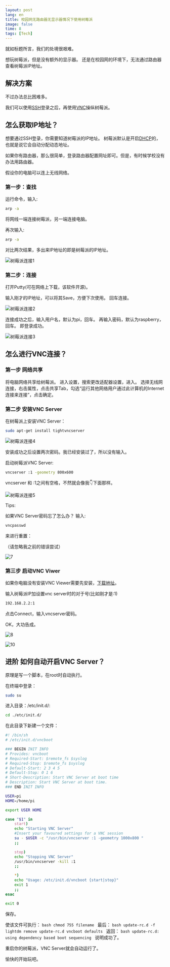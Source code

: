 ```yaml
---
layout: post
lang: en
title: 校园网无路由器无显示器情况下使用树莓派
image: false
time: 8
tags: [Tech]
---
```


就如标题所言，我们的处境很艰难。

想玩树莓派，但是没有额外的显示器。
还是在校园网的环境下，无法通过路由器查看树莓派IP地址。
<!-- more -->


## 解决方案

不过办法总比困难多。

我们可以使用[SSH](https://zh.wikipedia.org/wiki/Secure_Shell)登录之后，再使用[VNC](https://zh.wikipedia.org/wiki/VNC)操纵树莓派。

## 怎么获取IP地址？

想要通过SSH登录，你需要知道树莓派的IP地址。
树莓派默认是开启[DHCP](https://zh.wikipedia.org/wiki/%E5%8A%A8%E6%80%81%E4%B8%BB%E6%9C%BA%E8%AE%BE%E7%BD%AE%E5%8D%8F%E8%AE%AE)的，也就是说它会自动分配动态地址。

如果你有路由器，那么很简单，登录路由器配置网址即可。但是，有时候学校没有办法用路由器。

假设你的电脑可以连上无线网络。



### 第一步：查找
运行命令，输入:

```bash
arp -a
```
将网线一端连接树莓派，另一端连接电脑。

再次输入:

```bash
arp -a
```

对比两次结果，多出来IP地址的即是树莓派的IP地址。
        

![树莓派连接1](/assets/qiniu/2017-06-22-%E6%A0%91%E8%8E%93%E6%B4%BE%E8%BF%9E%E6%8E%A51.jpg)

### 第二步：连接
    
打开Putty(可在网络上下载，该软件开源)。

输入刚才的IP地址，可以将其Save，方便下次使用。
回车连接。

![树莓派连接2](/assets/qiniu/2017-06-22-%E6%A0%91%E8%8E%93%E6%B4%BE%E8%BF%9E%E6%8E%A52.jpg)

连接成功之后，输入用户名，默认为pi，回车。
再输入密码，默认为raspberry，回车。
即登录成功。

![树莓派连接3](/assets/qiniu/2017-06-22-%E6%A0%91%E8%8E%93%E6%B4%BE%E8%BF%9E%E6%8E%A53.jpg)

## 怎么进行VNC连接？

### 第一步 网络共享

将电脑网络共享给树莓派。
进入设置，搜索更改适配器设置，进入。
选择无线网连接，右击属性，点击共享Tab，勾选“运行其他网络用户通过此计算机的Internet连接来连接”，点击确定。

### 第二步 安装VNC Server
在树莓派上安装VNC Server：
```bash
sudo apt-get install tightvncserver
```
![树莓派连接4](/assets/qiniu/2017-06-22-%E6%A0%91%E8%8E%93%E6%B4%BE%E8%BF%9E%E6%8E%A54.jpg)

安装成功之后设置两次密码。我已经安装过了，所以没有输入。

启动树莓派VNC Server:
```bash
vncserver :1 -geometry 800x600
```
vncserver 和 :1之间有空格，不然就会像我👇下面那样。

![树莓派连接5](/assets/qiniu/2017-06-22-%E6%A0%91%E8%8E%93%E6%B4%BE%E8%BF%9E%E6%8E%A55.jpg)

Tips:

如果VNC Server密码忘了怎么办？
输入:
```bash
vncpasswd
```
来进行重置：

（请忽略我之前的错误尝试）

![7](/assets/qiniu/2017-06-22-7.jpg)


### 第三步 启动VNC Viwer

如果你电脑没有安装VNC Viewer需要先安装，[下载地址](www.realvnc.com)。

输入树莓派IP加设置vnc server时的对于号(比如刚才是:1)
```bash
192.168.2.2:1 
```
点击Connect，输入vncserver密码。

OK，大功告成。

![8](/assets/qiniu/2017-06-22-8.jpg)

![10](/assets/qiniu/2017-06-22-10.jpg)


## 进阶 如何自动开启VNC Server？

原理是写一个脚本，在root时自动执行。

在终端中登录：
```bash
sudo su
```

进入目录：/etc/init.d/:
    
```bash
cd ./etc/init.d/
```

在此目录下新建一个文件：

```bash
#! /bin/sh
# /etc/init.d/vncboot

### BEGIN INIT INFO
# Provides: vncboot
# Required-Start: $remote_fs $syslog
# Required-Stop: $remote_fs $syslog
# Default-Start: 2 3 4 5
# Default-Stop: 0 1 6
# Short-Description: Start VNC Server at boot time
# Description: Start VNC Server at boot time.
### END INIT INFO

USER=pi
HOME=/home/pi

export USER HOME

case "$1" in
    start)
    echo "Starting VNC Server"
    #Insert your favoured settings for a VNC session
    su - $USER -c "/usr/bin/vncserver :1 -geometry 1000x800 "
    ;;

    stop)
    echo "Stopping VNC Server"
    /usr/bin/vncserver -kill :1
    ;;

    *)
    echo "Usage: /etc/init.d/vncboot {start|stop}"
    exit 1
    ;;
esac

exit 0
```
保存。

使该文件可执行：
    ```bash
    chmod 755 filename
    ```
最后：
    ```bash
    update-rc.d -f lightdm remove
    update-rc.d vncboot defaults
    ```
返回：
    ```bash
    update-rc.d: using dependency based boot sequencing
    ```
说明成功了。

重启你的树莓派，VNC Server就会自动运行了。

愉快的开始玩吧。


